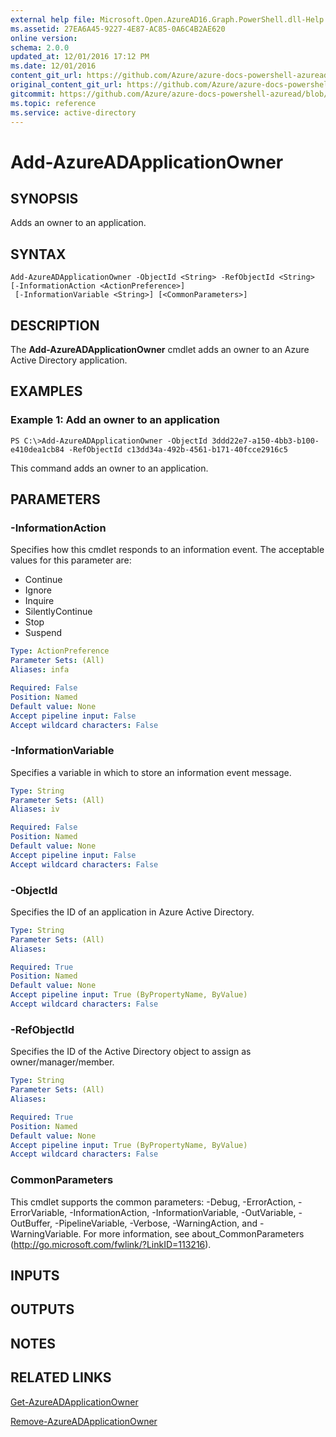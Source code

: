 ```yaml
---
external help file: Microsoft.Open.AzureAD16.Graph.PowerShell.dll-Help.xml
ms.assetid: 27EA6A45-9227-4E87-AC85-0A6C4B2AE620
online version:
schema: 2.0.0
updated_at: 12/01/2016 17:12 PM
ms.date: 12/01/2016
content_git_url: https://github.com/Azure/azure-docs-powershell-azuread/blob/RobdeJong-patch-9/Azure%20AD%20Cmdlets/AzureAD/v2/Add-AzureADApplicationOwner.md
original_content_git_url: https://github.com/Azure/azure-docs-powershell-azuread/blob/RobdeJong-patch-9/Azure%20AD%20Cmdlets/AzureAD/v2/Add-AzureADApplicationOwner.md
gitcommit: https://github.com/Azure/azure-docs-powershell-azuread/blob/8f658f99458e2c236d5f4be363030b6f24cacc4c
ms.topic: reference
ms.service: active-directory
---
```


# Add-AzureADApplicationOwner

## SYNOPSIS
Adds an owner to an application.

## SYNTAX

```
Add-AzureADApplicationOwner -ObjectId <String> -RefObjectId <String> [-InformationAction <ActionPreference>]
 [-InformationVariable <String>] [<CommonParameters>]
```

## DESCRIPTION
The **Add-AzureADApplicationOwner** cmdlet adds an owner to an Azure Active Directory application.

## EXAMPLES

### Example 1: Add an owner to an application
```
PS C:\>Add-AzureADApplicationOwner -ObjectId 3ddd22e7-a150-4bb3-b100-e410dea1cb84 -RefObjectId c13dd34a-492b-4561-b171-40fcce2916c5
```

This command adds an owner to an application.

## PARAMETERS

### -InformationAction
Specifies how this cmdlet responds to an information event.
The acceptable values for this parameter are:
* Continue
* Ignore
* Inquire
* SilentlyContinue
* Stop
* Suspend

```yaml
Type: ActionPreference
Parameter Sets: (All)
Aliases: infa

Required: False
Position: Named
Default value: None
Accept pipeline input: False
Accept wildcard characters: False
```

### -InformationVariable
Specifies a variable in which to store an information event message.
```yaml
Type: String
Parameter Sets: (All)
Aliases: iv

Required: False
Position: Named
Default value: None
Accept pipeline input: False
Accept wildcard characters: False
```

### -ObjectId
Specifies the ID of an application in Azure Active Directory.

```yaml
Type: String
Parameter Sets: (All)
Aliases: 

Required: True
Position: Named
Default value: None
Accept pipeline input: True (ByPropertyName, ByValue)
Accept wildcard characters: False
```

### -RefObjectId
Specifies the ID of the Active Directory object to assign as owner/manager/member.

```yaml
Type: String
Parameter Sets: (All)
Aliases: 

Required: True
Position: Named
Default value: None
Accept pipeline input: True (ByPropertyName, ByValue)
Accept wildcard characters: False
```

### CommonParameters
This cmdlet supports the common parameters: -Debug, -ErrorAction, -ErrorVariable, -InformationAction, -InformationVariable, -OutVariable, -OutBuffer, -PipelineVariable, -Verbose, -WarningAction, and -WarningVariable. For more information, see about_CommonParameters (http://go.microsoft.com/fwlink/?LinkID=113216).

## INPUTS

## OUTPUTS

## NOTES

## RELATED LINKS

[Get-AzureADApplicationOwner](./Get-AzureADApplicationOwner.md)

[Remove-AzureADApplicationOwner](./Remove-AzureADApplicationOwner.md)

